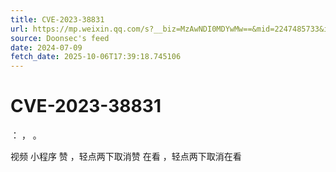 ```yaml
---
title: CVE-2023-38831
url: https://mp.weixin.qq.com/s?__biz=MzAwNDI0MDYwMw==&mid=2247485733&idx=1&sn=e8429d66e58892487df4185071f12d98
source: Doonsec's feed
date: 2024-07-09
fetch_date: 2025-10-06T17:39:18.745106
---
```


# CVE-2023-38831

：
，
。

视频
小程序
赞
，轻点两下取消赞
在看
，轻点两下取消在看
